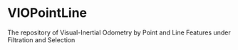 # VIOPointLine
The repository of Visual-Inertial Odometry by Point and Line Features under Filtration and Selection
